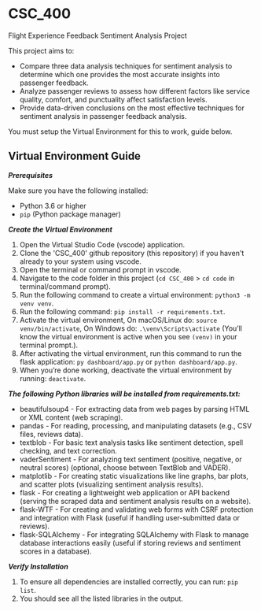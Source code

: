 # CSC_400
Flight Experience Feedback Sentiment Analysis Project

This project aims to:

- Compare three data analysis techniques for sentiment analysis to determine which one provides the most accurate insights into passenger feedback.
- Analyze passenger reviews to assess how different factors like service quality, comfort, and punctuality affect satisfaction levels.
- Provide data-driven conclusions on the most effective techniques for sentiment analysis in passenger feedback analysis.

You must setup the Virtual Environment for this to work, guide below.

## Virtual Environment Guide

*****Prerequisites*****

Make sure you have the following installed:
- Python 3.6 or higher
- `pip` (Python package manager)

*****Create the Virtual Environment*****
1. Open the Virtual Studio Code (vscode) application.
2. Clone the 'CSC_400' github repository (this repository) if you haven't already to your system using vscode.
3. Open the terminal or command prompt in vscode.
4. Navigate to the code folder in this project (`cd CSC_400` > `cd code` in terminal/command prompt).
5. Run the following command to create a virtual environment: `python3 -m venv venv`.
6. Run the following command: `pip install -r requirements.txt`.
7. Activate the virtual environment, On macOS/Linux do: `source venv/bin/activate`, On Windows do: `.\venv\Scripts\activate` (You’ll know the virtual environment is active when you see `(venv)` in your terminal prompt.).
8. After activating the virtual environment, run this command to run the flask application: `py dashboard/app.py` or `python dashboard/app.py`.
9. When you’re done working, deactivate the virtual environment by running: `deactivate`.

*****The following Python libraries will be installed from requirements.txt:*****
- beautifulsoup4 - For extracting data from web pages by parsing HTML or XML content (web scraping).
- pandas - For reading, processing, and manipulating datasets (e.g., CSV files, reviews data).
- textblob - For basic text analysis tasks like sentiment detection, spell checking, and text correction.
- vaderSentiment - For analyzing text sentiment (positive, negative, or neutral scores) (optional, choose between TextBlob and VADER).
- matplotlib - For creating static visualizations like line graphs, bar plots, and scatter plots (visualizing sentiment analysis results).
- flask - For creating a lightweight web application or API backend (serving the scraped data and sentiment analysis results on a website).
- flask-WTF - For creating and validating web forms with CSRF protection and integration with Flask (useful if handling user-submitted data or reviews).
- flask-SQLAlchemy - For integrating SQLAlchemy with Flask to manage database interactions easily (useful if storing reviews and sentiment scores in a database).

*****Verify Installation*****
1. To ensure all dependencies are installed correctly, you can run: `pip list`.
2. You should see all the listed libraries in the output.
